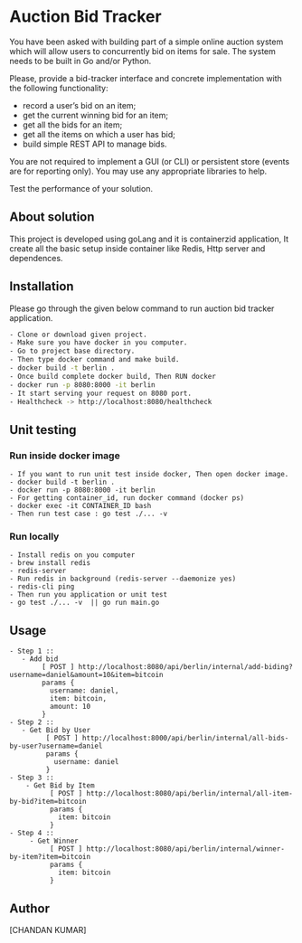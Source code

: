 # Auction Bid Tracker

You have been asked with building part of a simple online auction system which will allow users to concurrently bid on items for sale. The system needs to be built in Go and/or Python.

Please, provide a bid-tracker interface and concrete implementation with the following functionality:

- record a user’s bid on an item;
- get the current winning bid for an item;
- get all the bids for an item;
- get all the items on which a user has bid;
- build simple REST API to manage bids.

You are not required to implement a GUI (or CLI) or persistent store (events are for reporting only). You may use any appropriate libraries to help.

Test the performance of your solution.

## About solution
This project is developed using goLang and it is containerzid application, It create all the basic setup inside container like Redis, Http server and dependences.

## Installation

Please go through the given below command to run auction bid tracker application.

```bash
- Clone or download given project.
- Make sure you have docker in you computer.
- Go to project base directory.
- Then type docker command and make build.
- docker build -t berlin . 
- Once build complete docker build, Then RUN docker
- docker run -p 8080:8000 -it berlin
- It start serving your request on 8080 port.
- Healthcheck -> http://localhost:8080/healthcheck

```

## Unit testing 

### Run inside docker image
```
- If you want to run unit test inside docker, Then open docker image.
- docker build -t berlin .
- docker run -p 8080:8000 -it berlin
- For getting container_id, run docker command (docker ps)
- docker exec -it CONTAINER_ID bash
- Then run test case : go test ./... -v  
```
### Run locally
```
- Install redis on you computer
- brew install redis
- redis-server
- Run redis in background (redis-server --daemonize yes)
- redis-cli ping
- Then run you application or unit test
- go test ./... -v  || go run main.go 

```

## Usage

```
- Step 1 ::
   - Add bid 
      	[ POST ] http://localhost:8080/api/berlin/internal/add-biding?username=daniel&amount=10&item=bitcoin
	    params {
		  username: daniel,
		  item: bitcoin,
		  amount: 10
	    }
- Step 2 ::
   - Get Bid by User
         [ POST ] http://localhost:8000/api/berlin/internal/all-bids-by-user?username=daniel
	     params {
		   username: daniel
	     }
- Step 3 ::
    - Get Bid by Item
          [ POST ] http://localhost:8080/api/berlin/internal/all-item-by-bid?item=bitcoin
	      params {
		    item: bitcoin
	      }
- Step 4 ::
     - Get Winner
	      [ POST ] http://localhost:8080/api/berlin/internal/winner-by-item?item=bitcoin
	      params {
		    item: bitcoin
	      }
```

## Author
[CHANDAN KUMAR]